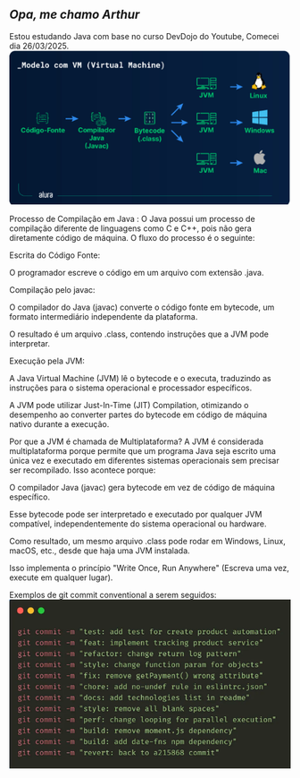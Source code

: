 ## *Opa, me chamo Arthur*
 Estou estudando Java com base no curso DevDojo do Youtube,
Comecei dia 26/03/2025.
![img.png](img.png)

Processo de Compilação em Java :
  O Java possui um processo de compilação diferente de linguagens como C e C++, pois não gera diretamente código de máquina. O fluxo do processo é o seguinte:

Escrita do Código Fonte:

  O programador escreve o código em um arquivo com extensão .java.

Compilação pelo javac:

  O compilador do Java (javac) converte o código fonte em bytecode, um formato intermediário independente da plataforma.

  O resultado é um arquivo .class, contendo instruções que a JVM pode interpretar.

Execução pela JVM:

  A Java Virtual Machine (JVM) lê o bytecode e o executa, traduzindo as instruções para o sistema operacional e processador específicos.

  A JVM pode utilizar Just-In-Time (JIT) Compilation, otimizando o desempenho ao converter partes do bytecode em código de máquina nativo durante a execução.

Por que a JVM é chamada de Multiplataforma?
  A JVM é considerada multiplataforma porque permite que um programa Java seja escrito uma única vez e executado em diferentes sistemas operacionais sem precisar ser recompilado. Isso acontece porque:

  O compilador Java (javac) gera bytecode em vez de código de máquina específico.

Esse bytecode pode ser interpretado e executado por qualquer JVM compatível, independentemente do sistema operacional ou hardware.

Como resultado, um mesmo arquivo .class pode rodar em Windows, Linux, macOS, etc., desde que haja uma JVM instalada.

Isso implementa o princípio "Write Once, Run Anywhere" (Escreva uma vez, execute em qualquer lugar).

Exemplos de git commit conventional a serem seguidos:
![img_1.png](img_1.png)